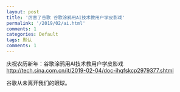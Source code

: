 ```yaml
---
layout: post
title: '厉害了谷歌 谷歌涂鸦用AI技术教用户学皮影戏'
permalink: '/2019/02/ai.html'
comments: 1
categories: Default
tags: 默认
comments: 1
---
```

庆祝农历新年：谷歌涂鸦用AI技术教用户学皮影戏 <http://tech.sina.com.cn/it/2019-02-04/doc-ihqfskcp2979377.shtml>

谷歌从未离开我们的眼球。